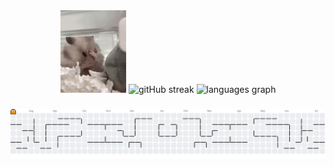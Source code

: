 <div align="center">
  <img src="stressed-out-hamster.gif" height="132" alt="hamster" />
  <img src="https://streak-stats.demolab.com?user=mquiss&border_radius=0&date_format=n%2Fj%5B%2FY%5D&background=161a21&stroke=ffa3c7&ring=e34c27&fire=e34c27&currStreakNum=f1e05a&sideNums=ffa3c7&currStreakLabel=ffa3c7&sideLabels=ffa3c7&dates=d1a7b7&excludeDaysLabel=d1a7b7&hide_border=true" alt="gitHub streak" height="133" />
  <img src="https://github-readme-stats.vercel.app/api/top-langs?username=mquiss&locale=en&hide_title=true&layout=compact&card_width=320&langs_count=5&border_radius=0&bg_color=161a21&text_color=ffa3c7&icon_color=ffa3c7&hide_border=true" height="133" alt="languages graph"  />
</div>

###

<picture>
  <source media="(prefers-color-scheme: dark)" srcset="https://raw.githubusercontent.com/mquiss/mquiss/output/pacman-contribution-graph-dark.svg">
  <source media="(prefers-color-scheme: light)" srcset="https://raw.githubusercontent.com/mquiss/mquiss/output/pacman-contribution-graph.svg">
  <img alt="pacman contribution graph" src="https://raw.githubusercontent.com/mquiss/mquiss/output/pacman-contribution-graph.svg">
</picture>
